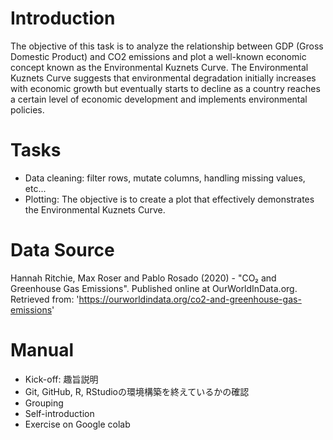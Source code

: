# Introduction

The objective of this task is to analyze the relationship between GDP (Gross Domestic Product) and CO2 emissions and plot a well-known economic concept known as the Environmental Kuznets Curve. The Environmental Kuznets Curve suggests that environmental degradation initially increases with economic growth but eventually starts to decline as a country reaches a certain level of economic development and implements environmental policies.

# Tasks

- Data cleaning: filter rows, mutate columns, handling missing values, etc... 
- Plotting: The objective is to create a plot that effectively demonstrates the Environmental Kuznets Curve.

# Data Source

Hannah Ritchie, Max Roser and Pablo Rosado (2020) - "CO₂ and Greenhouse Gas Emissions". Published online at OurWorldInData.org. Retrieved from: 'https://ourworldindata.org/co2-and-greenhouse-gas-emissions' 

# Manual 

- Kick-off: 趣旨説明
- Git, GitHub, R, RStudioの環境構築を終えているかの確認
- Grouping
- Self-introduction
- Exercise on Google colab
